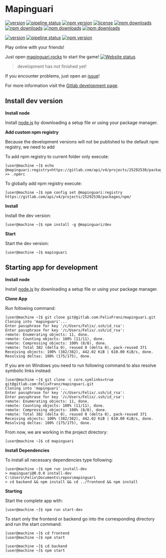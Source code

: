 # Mapinguari

[![version](https://shields.io/badge/version-stable-blue)](https://gitlab.com/FelixFranz/mapinguari/-/releases)
[![pipeline status](https://gitlab.com/FelixFranz/mapinguari/badges/tags/pipeline.svg)](https://gitlab.com/FelixFranz/mapinguari/-/pipelines/tags/latest)
[![npm version](https://img.shields.io/npm/v/mapinguari)](https://www.npmjs.com/package/mapinguari)
[![license](https://img.shields.io/npm/l/mapinguari)](https://www.npmjs.com/package/mapinguari)
[![npm downloads](https://img.shields.io/npm/dw/mapinguari)](https://www.npmjs.com/package/mapinguari)
[![npm downloads](https://img.shields.io/npm/dm/mapinguari)](https://www.npmjs.com/package/mapinguari)
[![npm downloads](https://img.shields.io/npm/dy/mapinguari)](https://www.npmjs.com/package/mapinguari)
[![npm downloads](https://img.shields.io/npm/dt/mapinguari)](https://www.npmjs.com/package/mapinguari)

[![version](https://shields.io/badge/version-development-blue)](https://gitlab.com/FelixFranz/mapinguari/-/packages)
[![pipeline status](https://gitlab.com/FelixFranz/mapinguari/badges/master/pipeline.svg)](https://gitlab.com/FelixFranz/mapinguari/-/pipelines/master/latest)
[![npm version](https://img.shields.io/npm/v/@mapinguari/dev?registry_uri=https%3A%2F%2Fgitlab.com%2Fapi%2Fv4%2Fprojects%2F25292530%2Fpackages%2Fnpm)](https://gitlab.com/FelixFranz/mapinguari/-/packages)

Play online with your friends!

Just open [mapinguari.rocks](https://mapinguari.rocks) to start the game!
[![Website status](https://img.shields.io/website?label=Game&url=https%3A%2F%2Fmapinguari.rocks)](https://mapinguari.rocks)

> development has not finished yet!

If you encounter problems, just open an [issue](https://gitlab.com/FelixFranz/mapinguari/-/issues/new)!

For more information visit the [Gitlab development page](https://gitlab.com/FelixFranz/mapinguari).

## Install dev version

**Install node**

Install [node.js](https://nodejs.org/en/download/) by downloading a setup file or using your package manager.

**Add custom npm registry**

Because the development versions will not be published to the default npm registry, we need to add 

To add npm registry to current folder only execute:

```shell
[user@machine ~]$ echo @mapinguari:registry=https://gitlab.com/api/v4/projects/25292530/packages/npm/ >> .npmrc
```

To globally add npm registry execute:

```shell
[user@machine ~]$ npm config set @mapinguari:registry https://gitlab.com/api/v4/projects/25292530/packages/npm/
```

**Install**

Install the dev version:

```shell
[user@machine ~]$ npm install -g @mapinguari/dev
```

**Start**

Start the dev version:

```shell
[user@machine ~]$ mapinguari
```

## Starting app for development

**Install node**

Install [node.js](https://nodejs.org/en/download/) by downloading a setup file or using your package manager.

**Clone App**

Run following command:

```shell
[user@machine ~]$ git clone git@gitlab.com:FelixFranz/mapinguari.git
Cloning into 'mapinguari'...
Enter passphrase for key '/c/Users/Felix/.ssh/id_rsa':
Enter passphrase for key '/c/Users/Felix/.ssh/id_rsa':
remote: Enumerating objects: 11, done.
remote: Counting objects: 100% (11/11), done.
remote: Compressing objects: 100% (8/8), done.
remote: Total 382 (delta 0), reused 0 (delta 0), pack-reused 371
Receiving objects: 100% (382/382), 442.02 KiB | 610.00 KiB/s, done.
Resolving deltas: 100% (175/175), done.
```

If you are on Windows you need to run following command to also resolve symbolic links instead:

```shell
[user@machine ~]$ git clone -c core.symlinks=true git@gitlab.com:FelixFranz/mapinguari.git
Cloning into 'mapinguari'...
Enter passphrase for key '/c/Users/Felix/.ssh/id_rsa':
Enter passphrase for key '/c/Users/Felix/.ssh/id_rsa':
remote: Enumerating objects: 11, done.
remote: Counting objects: 100% (11/11), done.
remote: Compressing objects: 100% (8/8), done.
remote: Total 382 (delta 0), reused 0 (delta 0), pack-reused 371
Receiving objects: 100% (382/382), 442.02 KiB | 610.00 KiB/s, done.
Resolving deltas: 100% (175/175), done.
```

From now, we are working in the project directory:

```shell
[user@machine ~]$ cd mapinguari
```

**Install Dependencies**

To install all necessary dependencies type following:

```shell
[user@machine ~]$ npm run install-dev
> mapinguari@0.0.0 install-dev C:\Users\Felix\Documents\repos\mapinguari
> cd backend && npm install && cd ../frontend && npm install
```

**Starting**

Start the complete app with:

```shell
[user@machine ~]$ npm run start-dev
```

To start only the frontend or backend go into the corresponding directory and run the start command:

```shell
[user@machine ~]$ cd frontend
[user@machine ~]$ npm start
```

```shell
[user@machine ~]$ cd backend
[user@machine ~]$ npm start
```
